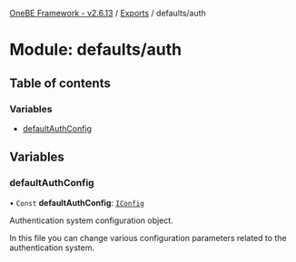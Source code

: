 [OneBE Framework - v2.6.13](../README.md) / [Exports](../modules.md) / defaults/auth

# Module: defaults/auth

## Table of contents

### Variables

- [defaultAuthConfig](defaults_auth.md#defaultauthconfig)

## Variables

### defaultAuthConfig

• `Const` **defaultAuthConfig**: [`IConfig`](../interfaces/System_IConfig.IConfig.md)

Authentication system configuration object.

In this file you can change various configuration parameters related to the
authentication system.
